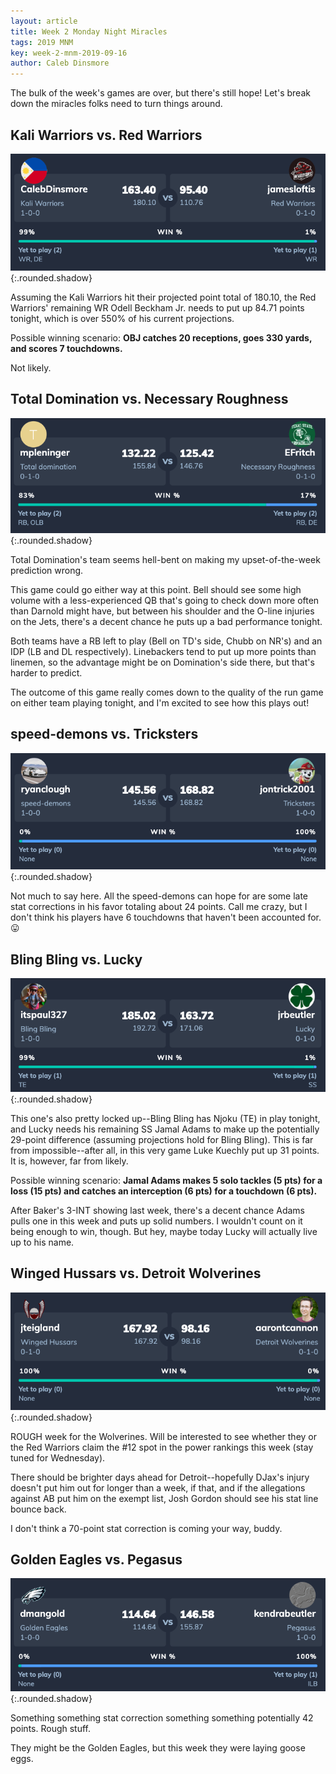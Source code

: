 ```yaml
---
layout: article
title: Week 2 Monday Night Miracles
tags: 2019 MNM
key: week-2-mnm-2019-09-16
author: Caleb Dinsmore
---
```


The bulk of the week's games are over, but there's still hope! Let's break down the miracles folks need to turn things around.

<!--more-->

## Kali Warriors vs. Red Warriors

![](/post-assets/2019/2019-09-16/kali_red.png){:.rounded.shadow}

Assuming the Kali Warriors hit their projected point total of 180.10, the Red Warriors' remaining WR Odell Beckham Jr. needs to put up 84.71 points tonight, which is over 550% of his current projections.

Possible winning scenario: **OBJ catches 20 receptions, goes 330 yards, and scores 7 touchdowns.**

Not likely.

## Total Domination vs. Necessary Roughness

![](/post-assets/2019/2019-09-16/total_necessary.png){:.rounded.shadow}

Total Domination's team seems hell-bent on making my upset-of-the-week prediction wrong.

This game could go either way at this point. Bell should see some high volume with a less-experienced QB that's going to check down more often than Darnold might have, but between his shoulder and the O-line injuries on the Jets, there's a decent chance he puts up a bad performance tonight.

Both teams have a RB left to play (Bell on TD's side, Chubb on NR's) and an IDP (LB and DL respectively). Linebackers tend to put up more points than linemen, so the advantage might be on Domination's side there, but that's harder to predict.

The outcome of this game really comes down to the quality of the run game on either team playing tonight, and I'm excited to see how this plays out!

## speed-demons vs. Tricksters

![](/post-assets/2019/2019-09-16/speed_tricksters.png){:.rounded.shadow}

Not much to say here. All the speed-demons can hope for are some late stat corrections in his favor totaling about 24 points. Call me crazy, but I don't think his players have 6 touchdowns that haven't been accounted for. 😛

## Bling Bling vs. Lucky

![](/post-assets/2019/2019-09-16/bling_lucky.png){:.rounded.shadow}

This one's also pretty locked up--Bling Bling has Njoku (TE) in play tonight, and Lucky needs his remaining SS Jamal Adams to make up the potentially 29-point difference (assuming projections hold for Bling Bling). This is far from impossible--after all, in this very game Luke Kuechly put up 31 points. It is, however, far from likely.

Possible winning scenario: **Jamal Adams makes 5 solo tackles (5 pts) for a loss (15 pts) and catches an interception (6 pts) for a touchdown (6 pts).**

After Baker's 3-INT showing last week, there's a decent chance Adams pulls one in this week and puts up solid numbers. I wouldn't count on it being enough to win, though. But hey, maybe today Lucky will actually live up to his name.

## Winged Hussars vs. Detroit Wolverines

![](/post-assets/2019/2019-09-16/winged_detroit.png){:.rounded.shadow}

ROUGH week for the Wolverines. Will be interested to see whether they or the Red Warriors claim the #12 spot in the power rankings this week (stay tuned for Wednesday).

There should be brighter days ahead for Detroit--hopefully DJax's injury doesn't put him out for longer than a week, if that, and if the allegations against AB put him on the exempt list, Josh Gordon should see his stat line bounce back.

I don't think a 70-point stat correction is coming your way, buddy.

## Golden Eagles vs. Pegasus

![](/post-assets/2019/2019-09-16/golden_pegasus.png){:.rounded.shadow}

Something something stat correction something something potentially 42 points. Rough stuff.

They might be the Golden Eagles, but this week they were laying goose eggs.
